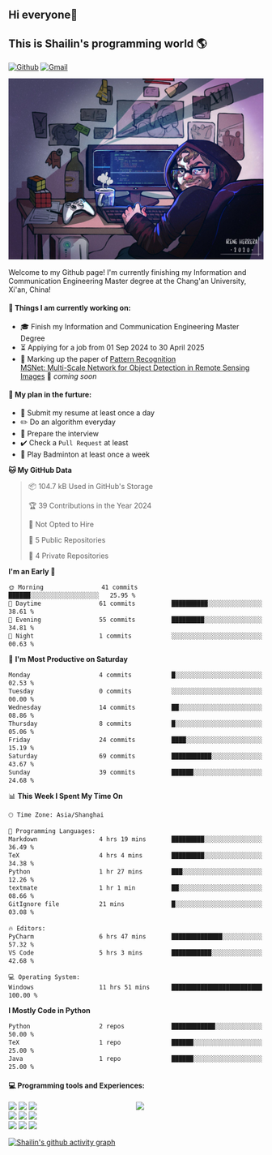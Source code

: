 ## Hi everyone👋
## This is Shailin's programming world :earth_americas:
[![Github](https://img.shields.io/badge/-Github-000?style=flat&logo=Github&logoColor=white)](https://github.com/ShailinXia)
[![Gmail](https://img.shields.io/badge/-Gmail-c14438?style=flat&logo=Gmail&logoColor=white)](mailto:shailinxia666@gmail.com)

<img src="cover_image.jpg" />

Welcome to my Github page! I'm currently finishing my Information and Communication Engineering Master degree at the Chang'an University, Xi'an, China!  

<!--
<img align="right" alt="img" src="cover_image.jpg" width="40%" height="auto" />
-->
#### 🔭 Things I am currently working on: 
- :mortar_board: Finish my Information and Communication Engineering Master Degree  
- :hourglass_flowing_sand: Appiying for a job from 01 Sep 2024 to 30 April 2025 
- :star2: Marking up the paper of [Pattern Recognition](https://www.sciencedirect.com/science/article/pii/S0031320324007349?via%3Dihub)  
  [MSNet: Multi-Scale Network for Object Detection in Remote Sensing Images](https://github.com/ShailinXia/MSNet) 🚀 *coming soon*

#### :scroll: My plan in the furture:
- :lollipop: Submit my resume at least once a day
- :pencil2: Do an algorithm everyday
- :see_no_evil: Prepare the interview
- ✔️ Check a `Pull Request` at least
- 🏸 Play Badminton at least once a week

<!--START_SECTION:waka-->
**🐱 My GitHub Data** 

> 📦 104.7 kB Used in GitHub's Storage 
 > 
> 🏆 39 Contributions in the Year 2024
 > 
> 🚫 Not Opted to Hire
 > 
> 📜 5 Public Repositories 
 > 
> 🔑 4 Private Repositories 
 > 
**I'm an Early 🐤** 

```text
🌞 Morning                41 commits          ██████░░░░░░░░░░░░░░░░░░░   25.95 % 
🌆 Daytime                61 commits          ██████████░░░░░░░░░░░░░░░   38.61 % 
🌃 Evening                55 commits          █████████░░░░░░░░░░░░░░░░   34.81 % 
🌙 Night                  1 commits           ░░░░░░░░░░░░░░░░░░░░░░░░░   00.63 % 
```
📅 **I'm Most Productive on Saturday** 

```text
Monday                   4 commits           █░░░░░░░░░░░░░░░░░░░░░░░░   02.53 % 
Tuesday                  0 commits           ░░░░░░░░░░░░░░░░░░░░░░░░░   00.00 % 
Wednesday                14 commits          ██░░░░░░░░░░░░░░░░░░░░░░░   08.86 % 
Thursday                 8 commits           █░░░░░░░░░░░░░░░░░░░░░░░░   05.06 % 
Friday                   24 commits          ████░░░░░░░░░░░░░░░░░░░░░   15.19 % 
Saturday                 69 commits          ███████████░░░░░░░░░░░░░░   43.67 % 
Sunday                   39 commits          ██████░░░░░░░░░░░░░░░░░░░   24.68 % 
```


📊 **This Week I Spent My Time On** 

```text
🕑︎ Time Zone: Asia/Shanghai

💬 Programming Languages: 
Markdown                 4 hrs 19 mins       █████████░░░░░░░░░░░░░░░░   36.49 % 
TeX                      4 hrs 4 mins        █████████░░░░░░░░░░░░░░░░   34.38 % 
Python                   1 hr 27 mins        ███░░░░░░░░░░░░░░░░░░░░░░   12.26 % 
textmate                 1 hr 1 min          ██░░░░░░░░░░░░░░░░░░░░░░░   08.66 % 
GitIgnore file           21 mins             █░░░░░░░░░░░░░░░░░░░░░░░░   03.08 % 

🔥 Editors: 
PyCharm                  6 hrs 47 mins       ██████████████░░░░░░░░░░░   57.32 % 
VS Code                  5 hrs 3 mins        ███████████░░░░░░░░░░░░░░   42.68 % 

💻 Operating System: 
Windows                  11 hrs 51 mins      █████████████████████████   100.00 % 
```

**I Mostly Code in Python** 

```text
Python                   2 repos             ████████████░░░░░░░░░░░░░   50.00 % 
TeX                      1 repo              ██████░░░░░░░░░░░░░░░░░░░   25.00 % 
Java                     1 repo              ██████░░░░░░░░░░░░░░░░░░░   25.00 % 
```




<!--END_SECTION:waka-->

#### :computer: Programming tools and Experiences:
<p>
	<!--
	<img width="47%" alt="Shailin's GitHub status" align="right" src="https://github-readme-stats.vercel.app/api?username=shailinxia&show_icons=true&theme=tokyonight" /> 
	-->
	<img  width="50%" align="right" src="https://github-readme-stats.vercel.app/api/top-langs/?username=ShailinXia&hide_title=true&hide_border=true&layout=compact&langs_count=6&text_color=000&icon_color=fff&bg_color=0,52fa5a,4dfcff,c64dff&theme=graywhite" />

	

<code><img width="12%" src="https://www.vectorlogo.zone/logos/python/python-ar21.svg"></code>
<code><img width="12%" src="https://www.vectorlogo.zone/logos/jupyter/jupyter-ar21.svg"></code>
<code><img width="12%" src="https://upload.wikimedia.org/wikipedia/commons/9/92/LaTeX_logo.svg"></code>
<br />
<code><img width="12%" src="https://www.vectorlogo.zone/logos/java/java-ar21.svg"></code>
<code><img width="12%" src="https://www.vectorlogo.zone/logos/mysql/mysql-ar21.svg"></code>
<code><img width="12%" src="https://www.vectorlogo.zone/logos/getpostman/getpostman-ar21.svg"></code>
<br />
<code><img width="12%" src="https://www.vectorlogo.zone/logos/hsbc/hsbc-ar21.svg"></code>
<code><img width="12%" src="https://www.vectorlogo.zone/logos/atlassian_jira/atlassian_jira-ar21.svg"></code>
<code><img width="12%" src="https://www.vectorlogo.zone/logos/google_cloud/google_cloud-ar21.svg"></code>
</p>

[![Shailin's github activity graph](https://github-readme-activity-graph.vercel.app/graph?username=ShailinXia&theme=github-compact)](https://github.com/ShailinXia/github-readme-activity-graph)
